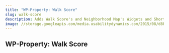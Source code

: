 ```yaml
--- 
title: "WP-Property: Walk Score"
slug: walk-score
description: Adds Walk Score's and Neighborhood Map's Widgets and Shortcodes to your Site powered by WP-Property plugin. And allows to sort and search your listings by Walk Score.
image: //storage.googleapis.com/media.usabilitydynamics.com/2015/08/d8b0c27d-icon-300x300.png
---
```


## WP-Property: Walk Score